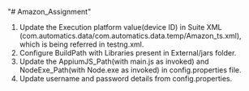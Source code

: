 "# Amazon_Assignment" 
1.	Update the Execution platform value(device ID) in Suite XML (com.automatics.data/com.automatics.data.temp/Amazon_ts.xml), which is being referred in testng.xml.
2.	Configure BuildPath with Libraries present in External/jars folder.
3.	Update the AppiumJS_Path(with main.js as invoked) and NodeExe_Path(with Node.exe as invoked) in config.properties file.
4.	Update username and password details from config.properties.
